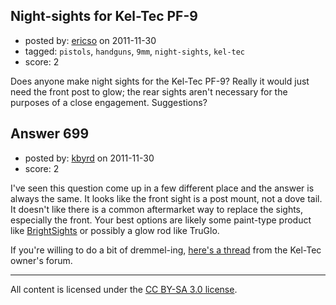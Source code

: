 ## Night-sights for Kel-Tec PF-9

- posted by: [ericso](https://stackexchange.com/users/-1/277-ericso) on 2011-11-30
- tagged: `pistols`, `handguns`, `9mm`, `night-sights`, `kel-tec`
- score: 2

<p>Does anyone make night sights for the Kel-Tec PF-9? Really it would just need the front post to glow; the rear sights aren't necessary for the purposes of a close engagement. Suggestions?</p>



## Answer 699

- posted by: [kbyrd](https://stackexchange.com/users/-1/37-kbyrd) on 2011-11-30
- score: 2

<p>I've seen this question come up in a few different place and the answer is always the same. It looks like the front sight is a post mount, not a dove tail. It doesn't like there is a common aftermarket way to replace the sights, especially the front. Your best options are likely some paint-type product like <a href="http://www.brightsights.com/Merchant2/merchant.mvc?Screen=PROD&amp;Store_Code=gunsight&amp;Product_Code=30012" rel="nofollow">BrightSights</a> or possibly a glow rod like TruGlo. </p>

<p>If you're willing to do a bit of dremmel-ing, <a href="http://www.thektog.org/forum/showthread.php?t=236066" rel="nofollow">here's a thread</a> from the Kel-Tec owner's forum.</p>




---

All content is licensed under the [CC BY-SA 3.0 license](https://creativecommons.org/licenses/by-sa/3.0/).
